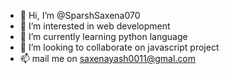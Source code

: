 - 👋 Hi, I’m @SparshSaxena070
- 👀 I’m interested in web development
- 🌱 I’m currently learning python language
- 💞️ I’m looking to collaborate on javascript project
- 📫 mail me on saxenayash0011@gmal.com

<!---
YashSaxena070/YashSaxena070 is a ✨ special ✨ repository because its `README.md` (this file) appears on your GitHub profile.
You can click the Preview link to take a look at your changes.
--->

